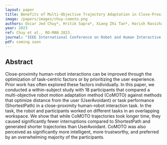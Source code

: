 ```yaml
---
layout: paper
title: Benefits of Multi-Objective Trajectory Adaptation in Close-Proximity Human-Robot Interaction
image: /papers/images/chuy-comoto.png
authors: Oscar Jed Chuy*, Hritik Sapra*, Xiang Zhi Tan*, Harish Ravichandar, Sonia Chernova<br />(* equal contribution)
year: 2023
ref: Chuy et al., RO-MAN 2023.
journal: "IEEE International Conference on Robot and Human Interactive Communication (RO-MAN)"
pdf: coming soon
---
```


## Abstract

Close-proximity human-robot interactions can be improved through the optimization of task-centric factors or by prioritizing the user experience. Prior work has often explored these factors individually. In this paper, we conducted a within-subject study with 18 participants that compared a multi-objective robot motion adaptation method (CoMOTO) against methods that optimize distance from the user (UserAvoidant) or task performance (ShortestPath) in a close-proximity human-robot interaction task. In the task, the robot and participants worked on different tasks in an overlapping workspace. We show that while CoMOTO trajectories took longer time, they caused significantly fewer interruptions compared to ShortestPath and generated shorter trajectories than UserAvoidant. CoMOTO was also perceived as significantly more intelligent, more trustworthy, and preferred by an overwhelming majority of the participants. 

